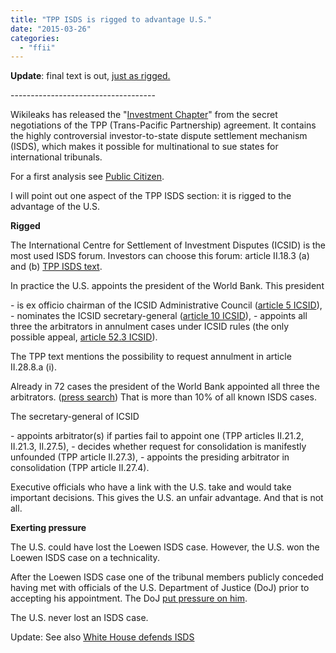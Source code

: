 ```yaml
---
title: "TPP ISDS is rigged to advantage U.S."
date: "2015-03-26"
categories: 
  - "ffii"
---
```


**Update**: final text is out, [just as rigged.](https://blog.ffii.org/tpp-rigged-isds/)

\------------------------------------

Wikileaks has released the "[Investment Chapter](https://wikileaks.org/tpp-investment/WikiLeaks-TPP-Investment-Chapter.pdf)" from the secret negotiations of the TPP (Trans-Pacific Partnership) agreement. It contains the highly controversial investor-to-state dispute settlement mechanism (ISDS), which makes it possible for multinational to sue states for international tribunals.

For a first analysis see [Public Citizen](http://citizen.org/documents/tpp-investment-leak-2015-release.pdf).

I will point out one aspect of the TPP ISDS section: it is rigged to the advantage of the U.S.

**Rigged**

The International Centre for Settlement of Investment Disputes (ICSID) is the most used ISDS forum. Investors can choose this forum: article II.18.3 (a) and (b) [TPP ISDS text](https://wikileaks.org/tpp-investment/WikiLeaks-TPP-Investment-Chapter.pdf).

In practice the U.S. appoints the president of the World Bank. This president

\- is ex officio chairman of the ICSID Administrative Council ([article 5 ICSID](https://icsid.worldbank.org/ICSID/StaticFiles/basicdoc/partA-chap01.htm#s02)), - nominates the ICSID secretary-general ([article 10 ICSID](https://icsid.worldbank.org/ICSID/StaticFiles/basicdoc/partA-chap01.htm#s03)), - appoints all three the arbitrators in annulment cases under ICSID rules (the only possible appeal, [article 52.3 ICSID](https://icsid.worldbank.org/ICSID/StaticFiles/basicdoc/partA-chap04.htm)).

The TPP text mentions the possibility to request annulment in article II.28.8.a (i).

Already in 72 cases the president of the World Bank appointed all three the arbitrators. ([press search](https://icsid.worldbank.org/apps/ICSIDWEB/cases/Pages/AdvancedSearch.aspx?appby=102&typ=CD12)) That is more than 10% of all known ISDS cases.

The secretary-general of ICSID

\- appoints arbitrator(s) if parties fail to appoint one (TPP articles II.21.2, II.21.3, II.27.5), - decides whether request for consolidation is manifestly unfounded (TPP article II.27.3), - appoints the presiding arbitrator in consolidation (TPP article II.27.4).

Executive officials who have a link with the U.S. take and would take important decisions. This gives the U.S. an unfair advantage. And that is not all.

**Exerting pressure**

The U.S. could have lost the Loewen ISDS case. However, the U.S. won the Loewen ISDS case on a technicality.

After the Loewen ISDS case one of the tribunal members publicly conceded having met with officials of the U.S. Department of Justice (DoJ) prior to accepting his appointment. The DoJ [put pressure on him](http://papers.ssrn.com/sol3/papers.cfm?abstract_id=2410188).

The U.S. never lost an ISDS case.

Update: See also [White House defends ISDS](https://blog.ffii.org/white-house-defends-isds/)
